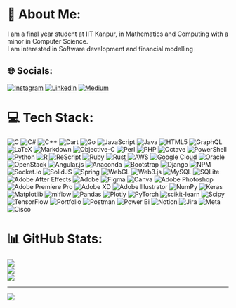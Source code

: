# 💫 About Me:
I am a final year student at IIT Kanpur, in Mathematics and Computing with a minor in Computer Science.<br>I am interested in Software development and financial modelling


## 🌐 Socials:
[![Instagram](https://img.shields.io/badge/Instagram-%23E4405F.svg?logo=Instagram&logoColor=white)](https://instagram.com/siddhantsinghai21) [![LinkedIn](https://img.shields.io/badge/LinkedIn-%230077B5.svg?logo=linkedin&logoColor=white)](https://linkedin.com/in/https://www.linkedin.com/in/siddhant-singhai-123abc/) [![Medium](https://img.shields.io/badge/Medium-12100E?logo=medium&logoColor=white)](https://medium.com/@https://www.youtube.com/@vishalhamaranetah8574) 

# 💻 Tech Stack:
![C](https://img.shields.io/badge/c-%2300599C.svg?style=plastic&logo=c&logoColor=white) ![C#](https://img.shields.io/badge/c%23-%23239120.svg?style=plastic&logo=csharp&logoColor=white) ![C++](https://img.shields.io/badge/c++-%2300599C.svg?style=plastic&logo=c%2B%2B&logoColor=white) ![Dart](https://img.shields.io/badge/dart-%230175C2.svg?style=plastic&logo=dart&logoColor=white) ![Go](https://img.shields.io/badge/go-%2300ADD8.svg?style=plastic&logo=go&logoColor=white) ![JavaScript](https://img.shields.io/badge/javascript-%23323330.svg?style=plastic&logo=javascript&logoColor=%23F7DF1E) ![Java](https://img.shields.io/badge/java-%23ED8B00.svg?style=plastic&logo=openjdk&logoColor=white) ![HTML5](https://img.shields.io/badge/html5-%23E34F26.svg?style=plastic&logo=html5&logoColor=white) ![GraphQL](https://img.shields.io/badge/-GraphQL-E10098?style=plastic&logo=graphql&logoColor=white) ![LaTeX](https://img.shields.io/badge/latex-%23008080.svg?style=plastic&logo=latex&logoColor=white) ![Markdown](https://img.shields.io/badge/markdown-%23000000.svg?style=plastic&logo=markdown&logoColor=white) ![Objective-C](https://img.shields.io/badge/OBJECTIVE--C-%233A95E3.svg?style=plastic&logo=apple&logoColor=white) ![Perl](https://img.shields.io/badge/perl-%2339457E.svg?style=plastic&logo=perl&logoColor=white) ![PHP](https://img.shields.io/badge/php-%23777BB4.svg?style=plastic&logo=php&logoColor=white) ![Octave](https://img.shields.io/badge/OCTAVE-darkblue?style=plastic&logo=octave&logoColor=fcd683) ![PowerShell](https://img.shields.io/badge/PowerShell-%235391FE.svg?style=plastic&logo=powershell&logoColor=white) ![Python](https://img.shields.io/badge/python-3670A0?style=plastic&logo=python&logoColor=ffdd54) ![R](https://img.shields.io/badge/r-%23276DC3.svg?style=plastic&logo=r&logoColor=white) ![ReScript](https://img.shields.io/badge/rescript-%2314162c?style=plastic&logo=rescript&logoColor=e34c4c) ![Ruby](https://img.shields.io/badge/ruby-%23CC342D.svg?style=plastic&logo=ruby&logoColor=white) ![Rust](https://img.shields.io/badge/rust-%23000000.svg?style=plastic&logo=rust&logoColor=white) ![AWS](https://img.shields.io/badge/AWS-%23FF9900.svg?style=plastic&logo=amazon-aws&logoColor=white) ![Google Cloud](https://img.shields.io/badge/GoogleCloud-%234285F4.svg?style=plastic&logo=google-cloud&logoColor=white) ![Oracle](https://img.shields.io/badge/Oracle-F80000?style=plastic&logo=oracle&logoColor=white) ![OpenStack](https://img.shields.io/badge/Openstack-%23f01742.svg?style=plastic&logo=openstack&logoColor=white) ![Angular.js](https://img.shields.io/badge/angular.js-%23E23237.svg?style=plastic&logo=angularjs&logoColor=white) ![Anaconda](https://img.shields.io/badge/Anaconda-%2344A833.svg?style=plastic&logo=anaconda&logoColor=white) ![Bootstrap](https://img.shields.io/badge/bootstrap-%238511FA.svg?style=plastic&logo=bootstrap&logoColor=white) ![Django](https://img.shields.io/badge/django-%23092E20.svg?style=plastic&logo=django&logoColor=white) ![NPM](https://img.shields.io/badge/NPM-%23CB3837.svg?style=plastic&logo=npm&logoColor=white) ![Socket.io](https://img.shields.io/badge/Socket.io-black?style=plastic&logo=socket.io&badgeColor=010101) ![SolidJS](https://img.shields.io/badge/SolidJS-2c4f7c?style=plastic&logo=solid&logoColor=c8c9cb) ![Spring](https://img.shields.io/badge/spring-%236DB33F.svg?style=plastic&logo=spring&logoColor=white) ![WebGL](https://img.shields.io/badge/WebGL-990000?logo=webgl&logoColor=white&style=plastic) ![Web3.js](https://img.shields.io/badge/web3.js-F16822?style=plastic&logo=web3.js&logoColor=white) ![MySQL](https://img.shields.io/badge/mysql-4479A1.svg?style=plastic&logo=mysql&logoColor=white) ![SQLite](https://img.shields.io/badge/sqlite-%2307405e.svg?style=plastic&logo=sqlite&logoColor=white) ![Adobe After Effects](https://img.shields.io/badge/Adobe%20After%20Effects-9999FF.svg?style=plastic&logo=Adobe%20After%20Effects&logoColor=white) ![Adobe](https://img.shields.io/badge/adobe-%23FF0000.svg?style=plastic&logo=adobe&logoColor=white) ![Figma](https://img.shields.io/badge/figma-%23F24E1E.svg?style=plastic&logo=figma&logoColor=white) ![Canva](https://img.shields.io/badge/Canva-%2300C4CC.svg?style=plastic&logo=Canva&logoColor=white) ![Adobe Photoshop](https://img.shields.io/badge/adobe%20photoshop-%2331A8FF.svg?style=plastic&logo=adobe%20photoshop&logoColor=white) ![Adobe Premiere Pro](https://img.shields.io/badge/Adobe%20Premiere%20Pro-9999FF.svg?style=plastic&logo=Adobe%20Premiere%20Pro&logoColor=white) ![Adobe XD](https://img.shields.io/badge/Adobe%20XD-470137?style=plastic&logo=Adobe%20XD&logoColor=#FF61F6) ![Adobe Illustrator](https://img.shields.io/badge/adobe%20illustrator-%23FF9A00.svg?style=plastic&logo=adobe%20illustrator&logoColor=white) ![NumPy](https://img.shields.io/badge/numpy-%23013243.svg?style=plastic&logo=numpy&logoColor=white) ![Keras](https://img.shields.io/badge/Keras-%23D00000.svg?style=plastic&logo=Keras&logoColor=white) ![Matplotlib](https://img.shields.io/badge/Matplotlib-%23ffffff.svg?style=plastic&logo=Matplotlib&logoColor=black) ![mlflow](https://img.shields.io/badge/mlflow-%23d9ead3.svg?style=plastic&logo=numpy&logoColor=blue) ![Pandas](https://img.shields.io/badge/pandas-%23150458.svg?style=plastic&logo=pandas&logoColor=white) ![Plotly](https://img.shields.io/badge/Plotly-%233F4F75.svg?style=plastic&logo=plotly&logoColor=white) ![PyTorch](https://img.shields.io/badge/PyTorch-%23EE4C2C.svg?style=plastic&logo=PyTorch&logoColor=white) ![scikit-learn](https://img.shields.io/badge/scikit--learn-%23F7931E.svg?style=plastic&logo=scikit-learn&logoColor=white) ![Scipy](https://img.shields.io/badge/SciPy-%230C55A5.svg?style=plastic&logo=scipy&logoColor=%white) ![TensorFlow](https://img.shields.io/badge/TensorFlow-%23FF6F00.svg?style=plastic&logo=TensorFlow&logoColor=white) ![Portfolio](https://img.shields.io/badge/Portfolio-%23000000.svg?style=plastic&logo=firefox&logoColor=#FF7139) ![Postman](https://img.shields.io/badge/Postman-FF6C37?style=plastic&logo=postman&logoColor=white) ![Power Bi](https://img.shields.io/badge/power_bi-F2C811?style=plastic&logo=powerbi&logoColor=black) ![Notion](https://img.shields.io/badge/Notion-%23000000.svg?style=plastic&logo=notion&logoColor=white) ![Jira](https://img.shields.io/badge/jira-%230A0FFF.svg?style=plastic&logo=jira&logoColor=white) ![Meta](https://img.shields.io/badge/Meta-%230467DF.svg?style=plastic&logo=Meta&logoColor=white) ![Cisco](https://img.shields.io/badge/cisco-%23049fd9.svg?style=plastic&logo=cisco&logoColor=black)
# 📊 GitHub Stats:
![](https://github-readme-stats.vercel.app/api?username=Siddhant2021&theme=midnight-purple&hide_border=false&include_all_commits=false&count_private=false)<br/>
![](https://github-readme-streak-stats.herokuapp.com/?user=Siddhant2021&theme=midnight-purple&hide_border=false)<br/>
![](https://github-readme-stats.vercel.app/api/top-langs/?username=Siddhant2021&theme=midnight-purple&hide_border=false&include_all_commits=false&count_private=false&layout=compact)

---
[![](https://visitcount.itsvg.in/api?id=Siddhant2021&icon=0&color=0)](https://visitcount.itsvg.in)

<!-- Proudly created with GPRM ( https://gprm.itsvg.in ) -->
